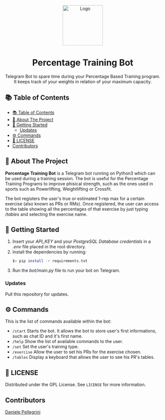 <br />    
<p align="center">
<a href="https://github.com/danielepelleg/PercentageTrainingBot">
    <img src="https://cdn-icons-png.flaticon.com/512/2738/2738580.png" alt="Logo" width="130" height="130">
</a>
<h1 align="center">Percentage Training Bot</h1>
<p align="center">
    Telegram Bot to spare time during your Percentage Based Training program. It keeps track of your weights in relation of your maximum capacity.
</p>
  
<!-- TABLE OF CONTENTS -->
## 📚 Table of Contents
  
- [📚 Table of Contents](#-table-of-contents)
- [🤖 About The Project](#-about-the-project)
- [🔨 Getting Started](#-getting-started)
  - [Updates](#updates)
- [⚙️ Commands](#️-commands)
- [🔑 LICENSE](#-license)
- [Contributors](#contributors)

## 🤖 About The Project
**Percentage Training Bot** is a Telegram bot running on Python3 which can be used during a training session. The bot is useful for the Percentage Training Programs to improve phisical strength, such as the ones used in sports such as Powerlifting, Weightlifting or Crossfit.

The bot registers the user's true or estimated 1-rep max for a certain exercise (also known as PRs or RMs). Once registered, the user can access to the table showing all the percentages of that exercise by just typing */tables* and selecting the exercise name. 

## 🔨 Getting Started
1. Insert your *API_KEY* and your *PostgreSQL Database credentials* in a *.env* file placed in the root directory. 
2. Install the dependencies by running:
    ```bash
    $> pip install -r requirements.txt
    ```
3. Run the *bot/main.py* file to run your bot on Telegram.

### Updates
Pull this repository for updates.

## ⚙️ Commands
This is the list of commands available within the bot:
- `/start` Starts the bot. It allows the bot to store user's first informations, such as chat ID and it's first name.
- `/help` Show the list of available commands to the user.
- `/set` Set the user's training type.
- `/exercise` Allow the user to set his PRs for the exercise chosen. 
- `/tables` Display a keyboard that allows the user to see his PR's tables.

## 🔑 LICENSE

Distributed under the GPL License. See `LICENSE` for more information.

## Contributors

[Daniele Pellegrini](https://github.com/danielepelleg)


